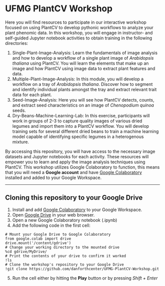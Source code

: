 # UFMG PlantCV Workshop
Here you will find resources to participate in our interactive workshop focused on using PlantCV to develop pythonic workflows to analyze your plant phenomic data. In this workshop, you will engage in instructor- and self-guided Jupyter notebook activities to obtain training in the following directories:

1. Single-Plant-Image-Analysis: Learn the fundamentals of image analysis and how to develop a workflow of a single plant image of *Arabidopsis thaliana* using PlantCV. You will learn the elements that make up an image and how PlantCV using image data to extract plant features and data.
2. Multiple-Plant-Image-Analysis: In this module, you will develop a workflow on a tray of *Arabidopsis thaliana*. Discover how to segment and identify individual plants amongst the tray and extract relevant trait data for each plant.
3. Seed-Image-Analysis: Here you will see how PlantCV detects, counts, and extract seed characteristics on an image of *Chenopodium quinoa* seeds.
4. Dry-Beans-Machine-Learning-Lab: In this exercise, participants will work in groups of 2-3 to capture quality images of various dried legumes and import them into a PlantCV workflow. You will develop training sets for several different dried beans to train a machine learning model capable of identifying specific legumes in a heterogenous mixture.

By accessing this repository, you will have access to the necessary image datasets and Jupyter notebooks for each activity. These resources will empower you to learn and apply the image analysis techniques using PlantCV. This workshop utilizes Google Colaboratory to function, this means that you will need a **Google account** and have [Google Colaboratory](https://workspace.google.com/u/1/marketplace/app/colaboratory/1014160490159?pann=ogb) installed and added to your Google Workspace. 
***
## Cloning this repository to your Google Drive
1. Install and add [Google Colaboratory](https://workspace.google.com/u/1/marketplace/app/colaboratory/1014160490159?pann=ogb) to your Google Workspace.
2. Open [Google Drive](drive.google.com) in your web browser.
3. Open a new Google Colaboratory notebook (.ipynb)
4. Add the following code in the first cell:
```
# Mount your Google Drive to Google Colaboratory
from google.colab import drive
drive.mount('/content/gdrive')
# Change your working directory to the mounted drive
%cd gdrive/MyDrive/
# Print the contents of your drive to confirm it worked
!ls
# Clone the workshop's repository to your Google Drive
!git clone https://github.com/danforthcenter/UFMG-PlantCV-Workshop.git
```
5. Run the cell either by hitting the **Play** button or by pressing *Shift + Enter*
